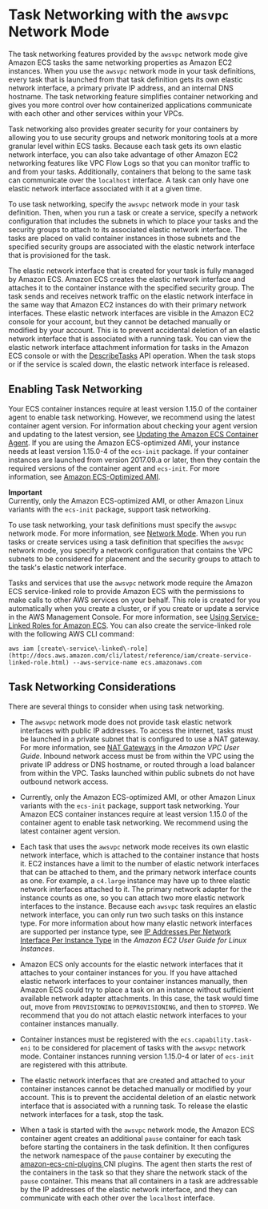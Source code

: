 # Task Networking with the `awsvpc` Network Mode<a name="task-networking"></a>

The task networking features provided by the `awsvpc` network mode give Amazon ECS tasks the same networking properties as Amazon EC2 instances\. When you use the `awsvpc` network mode in your task definitions, every task that is launched from that task definition gets its own elastic network interface, a primary private IP address, and an internal DNS hostname\. The task networking feature simplifies container networking and gives you more control over how containerized applications communicate with each other and other services within your VPCs\.

Task networking also provides greater security for your containers by allowing you to use security groups and network monitoring tools at a more granular level within ECS tasks\. Because each task gets its own elastic network interface, you can also take advantage of other Amazon EC2 networking features like VPC Flow Logs so that you can monitor traffic to and from your tasks\. Additionally, containers that belong to the same task can communicate over the `localhost` interface\. A task can only have one elastic network interface associated with it at a given time\. 

To use task networking, specify the `awsvpc` network mode in your task definition\. Then, when you run a task or create a service, specify a network configuration that includes the subnets in which to place your tasks and the security groups to attach to its associated elastic network interface\. The tasks are placed on valid container instances in those subnets and the specified security groups are associated with the elastic network interface that is provisioned for the task\.

The elastic network interface that is created for your task is fully managed by Amazon ECS\. Amazon ECS creates the elastic network interface and attaches it to the container instance with the specified security group\. The task sends and receives network traffic on the elastic network interface in the same way that Amazon EC2 instances do with their primary network interfaces\. These elastic network interfaces are visible in the Amazon EC2 console for your account, but they cannot be detached manually or modified by your account\. This is to prevent accidental deletion of an elastic network interface that is associated with a running task\. You can view the elastic network interface attachment information for tasks in the Amazon ECS console or with the [DescribeTasks](http://docs.aws.amazon.com/AmazonECS/latest/APIReference/API_DescribeTasks.html) API operation\. When the task stops or if the service is scaled down, the elastic network interface is released\.

## Enabling Task Networking<a name="enable-task-networking"></a>

Your ECS container instances require at least version 1\.15\.0 of the container agent to enable task networking\. However, we recommend using the latest container agent version\. For information about checking your agent version and updating to the latest version, see [Updating the Amazon ECS Container Agent](ecs-agent-update.md)\. If you are using the Amazon ECS\-optimized AMI, your instance needs at least version 1\.15\.0\-4 of the `ecs-init` package\. If your container instances are launched from version 2017\.09\.a or later, then they contain the required versions of the container agent and `ecs-init`\. For more information, see [Amazon ECS\-Optimized AMI](ecs-optimized_AMI.md)\.

**Important**  
Currently, only the Amazon ECS\-optimized AMI, or other Amazon Linux variants with the `ecs-init` package, support task networking\.

To use task networking, your task definitions must specify the `awsvpc` network mode\. For more information, see [Network Mode](task_definition_parameters.md#network_mode)\. When you run tasks or create services using a task definition that specifies the `awsvpc` network mode, you specify a network configuration that contains the VPC subnets to be considered for placement and the security groups to attach to the task's elastic network interface\.

Tasks and services that use the `awsvpc` network mode require the Amazon ECS service\-linked role to provide Amazon ECS with the permissions to make calls to other AWS services on your behalf\. This role is created for you automatically when you create a cluster, or if you create or update a service in the AWS Management Console\. For more information, see [Using Service\-Linked Roles for Amazon ECS](using-service-linked-roles.md)\. You can also create the service\-linked role with the following AWS CLI command:

```
aws iam [create\-service\-linked\-role](http://docs.aws.amazon.com/cli/latest/reference/iam/create-service-linked-role.html) --aws-service-name ecs.amazonaws.com
```

## Task Networking Considerations<a name="task-networking-considerations"></a>

There are several things to consider when using task networking\.

+ The `awsvpc` network mode does not provide task elastic network interfaces with public IP addresses\. To access the internet, tasks must be launched in a private subnet that is configured to use a NAT gateway\. For more information, see [NAT Gateways](http://docs.aws.amazon.com/AmazonVPC/latest/UserGuide/vpc-nat-gateway.html) in the *Amazon VPC User Guide*\. Inbound network access must be from within the VPC using the private IP address or DNS hostname, or routed through a load balancer from within the VPC\. Tasks launched within public subnets do not have outbound network access\.

+ Currently, only the Amazon ECS\-optimized AMI, or other Amazon Linux variants with the `ecs-init` package, support task networking\. Your Amazon ECS container instances require at least version 1\.15\.0 of the container agent to enable task networking\. We recommend using the latest container agent version\.

+ Each task that uses the `awsvpc` network mode receives its own elastic network interface, which is attached to the container instance that hosts it\. EC2 instances have a limit to the number of elastic network interfaces that can be attached to them, and the primary network interface counts as one\. For example, a `c4.large` instance may have up to three elastic network interfaces attached to it\. The primary network adapter for the instance counts as one, so you can attach two more elastic network interfaces to the instance\. Because each `awsvpc` task requires an elastic network interface, you can only run two such tasks on this instance type\. For more information about how many elastic network interfaces are supported per instance type, see [IP Addresses Per Network Interface Per Instance Type](http://docs.aws.amazon.com/AWSEC2/latest/UserGuide/using-eni.html#AvailableIpPerENI) in the *Amazon EC2 User Guide for Linux Instances*\.

+ Amazon ECS only accounts for the elastic network interfaces that it attaches to your container instances for you\. If you have attached elastic network interfaces to your container instances manually, then Amazon ECS could try to place a task on an instance without sufficient available network adapter attachments\. In this case, the task would time out, move from `PROVISIONING` to `DEPROVISIONING`, and then to `STOPPED`\. We recommend that you do not attach elastic network interfaces to your container instances manually\.

+ Container instances must be registered with the `ecs.capability.task-eni` to be considered for placement of tasks with the `awsvpc` network mode\. Container instances running version 1\.15\.0\-4 or later of `ecs-init` are registered with this attribute\.

+ The elastic network interfaces that are created and attached to your container instances cannot be detached manually or modified by your account\. This is to prevent the accidental deletion of an elastic network interface that is associated with a running task\. To release the elastic network interfaces for a task, stop the task\.

+ When a task is started with the `awsvpc` network mode, the Amazon ECS container agent creates an additional `pause` container for each task before starting the containers in the task definition\. It then configures the network namespace of the `pause` container by executing the [amazon\-ecs\-cni\-plugins ](https://github.com/aws/amazon-ecs-cni-plugins) CNI plugins\. The agent then starts the rest of the containers in the task so that they share the network stack of the `pause` container\. This means that all containers in a task are addressable by the IP addresses of the elastic network interface, and they can communicate with each other over the `localhost` interface\.